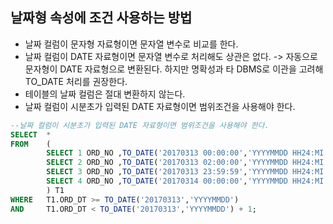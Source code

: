 ## 날짜형 속성에 조건 사용하는 방법
- 날짜 컬럼이 문자형 자료형이면 문자열 변수로 비교를 한다.
- 날짜 컬럼이 DATE 자료형이면 문자열 변수로 처리해도 상관은 없다.
-> 자동으로 문자형이 DATE 자료형으로 변환된다. 하지만 명확성과 타 DBMS로 이관을 고려해 TO_DATE 처리를 권장한다.
- 테이블의 날짜 컬럼은 절대 변환하지 않는다.
- 날짜 컬럼이 시분초가 입력된 DATE 자료형이면 범위조건을 사용해야 한다.
```sql
--날짜 컬럼이 시분초가 입력된 DATE 자료형이면 범위조건을 사용해야 한다.
SELECT  *
FROM    (
        SELECT 1 ORD_NO ,TO_DATE('20170313 00:00:00','YYYYMMDD HH24:MI:SS') ORD_DT FROM DUAL UNION ALL
        SELECT 2 ORD_NO ,TO_DATE('20170313 02:00:00','YYYYMMDD HH24:MI:SS') ORD_DT FROM DUAL UNION ALL
        SELECT 3 ORD_NO ,TO_DATE('20170313 23:59:59','YYYYMMDD HH24:MI:SS') ORD_DT FROM DUAL UNION ALL
        SELECT 4 ORD_NO ,TO_DATE('20170314 00:00:00','YYYYMMDD HH24:MI:SS') ORD_DT FROM DUAL 
        ) T1
WHERE   T1.ORD_DT >= TO_DATE('20170313','YYYYMMDD')
AND     T1.ORD_DT < TO_DATE('20170313','YYYYMMDD') + 1;
```